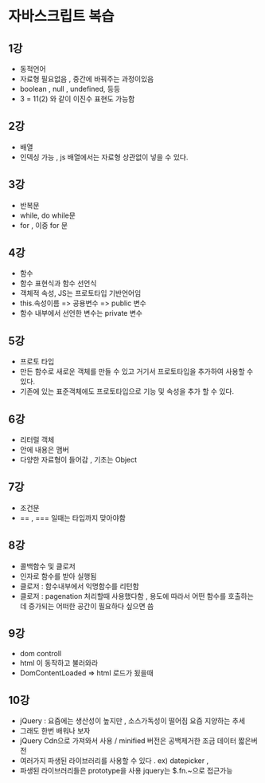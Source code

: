 # 자바스크립트 복습
## 1강
 - 동적언어
 - 자료형 필요없음 , 중간에 바꿔주는 과정이있음 
 - boolean , null , undefined, 등등 
 - 3 = 11(2) 와 같이 이진수 표현도 가능함 

## 2강
- 배열 
- 인덱싱 가능 , js 배열에서는 자료형 상관없이 넣을 수 있다.

## 3강
- 반복문
- while, do while문
- for , 이중 for 문 

## 4강
- 함수
- 함수 표현식과 함수 선언식 
- 객체적 속성, JS는  프로토타입 기반언어임 
- this.속성이름 => 공용변수 => public 변수 
- 함수 내부에서 선언한 변수는 private 변수 

## 5강
- 프로토 타입 
- 만든 함수로 새로운 객체를 만들 수 있고 거기서 프로토타입을 추가하여 사용할 수 있다.
- 기존에 있는 표준객체에도 프로토타입으로 기능 및 속성을 추가 할 수 있다.

## 6강
- 리터럴 객체
- 안에 내용은 맴버
- 다양한 자료형이 들어감  , 기초는 Object

## 7강
- 조건문
- == , === 일때는 타입까지 맞아야함  

## 8강
- 콜백함수 및 클로저
- 인자로 함수를 받아 실행됨
- 클로저 : 함수내부에서 익명함수를 리턴함
- 클로저 : pagenation 처리할때 사용했다함 , 용도에 따라서 어떤 함수를 호출하는데 증가되는 어떠한 공간이 필요하다 싶으면 씀 

## 9강 
- dom controll 
- html 이 동작하고 불러와라 
- DomContentLoaded => html 로드가 됬을때 

## 10강
- jQuery : 요즘에는 생산성이 높지만 , 소스가독성이 떨어짐 요즘 지양하는 추세
- 그래도 한번 배워나 보자 
- jQuery Cdn으로 가져와서 사용 / minified 버전은 공백제거한 조금 데이터 짧은버전
- 여러가지 파생된 라이브러리를 사용할 수 있다 . ex) datepicker , 
- 파생된 라이브러리들은 prototype을 사용 jquery는 $.fn.~으로 접근가능 